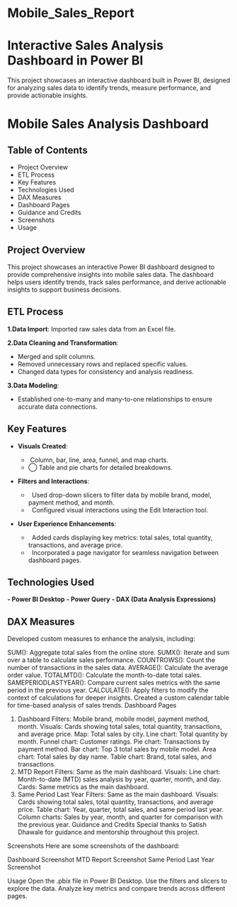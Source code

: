 # Mobile_Sales_Report

# Interactive Sales Analysis Dashboard in Power BI
This project showcases an interactive dashboard built in Power BI, designed for analyzing sales data to identify trends, measure performance, and provide actionable insights.

# Mobile Sales Analysis Dashboard
## Table of Contents
- Project Overview
- ETL Process
- Key Features
- Technologies Used
- DAX Measures
- Dashboard Pages
- Guidance and Credits
- Screenshots
- Usage
 
## Project Overview
This project showcases an interactive Power BI dashboard designed to provide comprehensive insights into mobile sales data. The dashboard helps users identify trends, track sales performance, and derive actionable insights to support business decisions.

## ETL Process
**1.Data Import**: Imported raw sales data from an Excel file.

**2.Data Cleaning and Transformation**:
- Merged and split columns.
- Removed unnecessary rows and replaced specific values.
- Changed data types for consistency and analysis readiness.
 
**3.Data Modeling**:
- Established one-to-many and many-to-one relationships to ensure accurate data connections.

## Key Features

- **Visuals Created**:
   - &nbsp;Column, bar, line, area, funnel, and map charts.
   - ◯ Table and pie charts for detailed breakdowns.
  
- **Filters and Interactions**:
   - &nbsp; Used drop-down slicers to filter data by mobile brand, model, payment method, and month.
   - &nbsp; Configured visual interactions using the Edit Interaction tool.
  
- **User Experience Enhancements**:
   - &nbsp; Added cards displaying key metrics: total sales, total quantity, transactions, and average price.
   - &nbsp; Incorporated a page navigator for seamless navigation between dashboard pages.
  
## Technologies Used

**- Power BI Desktop**
**- Power Query**
**- DAX (Data Analysis Expressions)**
 
## DAX Measures
Developed custom measures to enhance the analysis, including:

SUM(): Aggregate total sales from the online store.
SUMX(): Iterate and sum over a table to calculate sales performance.
COUNTROWS(): Count the number of transactions in the sales data.
AVERAGE(): Calculate the average order value.
TOTALMTD(): Calculate the month-to-date total sales.
SAMEPERIODLASTYEAR(): Compare current sales metrics with the same period in the previous year.
CALCULATE(): Apply filters to modify the context of calculations for deeper insights.
Created a custom calendar table for time-based analysis of sales trends.
Dashboard Pages
1. Dashboard
Filters: Mobile brand, mobile model, payment method, month.
Visuals:
Cards showing total sales, total quantity, transactions, and average price.
Map: Total sales by city.
Line chart: Total quantity by month.
Funnel chart: Customer ratings.
Pie chart: Transactions by payment method.
Bar chart: Top 3 total sales by mobile model.
Area chart: Total sales by day name.
Table chart: Brand, total sales, and transactions.
2. MTD Report
Filters: Same as the main dashboard.
Visuals:
Line chart: Month-to-date (MTD) sales analysis by year, quarter, month, and day.
Cards: Same metrics as the main dashboard.
3. Same Period Last Year
Filters: Same as the main dashboard.
Visuals:
Cards showing total sales, total quantity, transactions, and average price.
Table chart: Year, quarter, total sales, and same period last year.
Column charts: Sales by year, month, and quarter for comparison with the previous year.
Guidance and Credits
Special thanks to Satish Dhawale for guidance and mentorship throughout this project.

Screenshots
Here are some screenshots of the dashboard:

Dashboard Screenshot MTD Report Screenshot Same Period Last Year Screenshot

Usage
Open the .pbix file in Power BI Desktop.
Use the filters and slicers to explore the data.
Analyze key metrics and compare trends across different pages.
